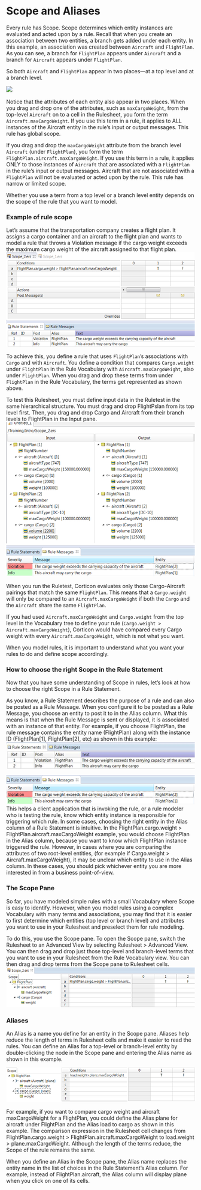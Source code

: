 # Scope and Aliases

Every rule has Scope. Scope determines which entity instances are evaluated and acted upon by a rule. Recall that when you create an association between two entities, a branch gets added under each entity. In this example, an association was created between `Aircraft` and `FlightPlan`. As you can see, a branch for `FlightPlan` appears under `Aircraft` and a branch for `Aircraft` appears under `FlightPlan`.

So both `Aircraft` and `FlightPlan` appear in two places—at a top level and at a branch level.

![](<../../../.gitbook/assets/image (95).png>)

Notice that the attributes of each entity also appear in two places. When you drag and drop one of the attributes, such as `maxCargoWeight`, from the top-level `Aircraft` on to a cell in the Rulesheet, you form the term `Aircraft.maxCargoWeight`. If you use this term in a rule, it applies to ALL instances of the Aircraft entity in the rule’s input or output messages. This rule has global scope.

If you drag and drop the `maxCargoWeight` attribute from the branch level `Aircraft` (under `FlightPlan`), you form the term `FlightPlan.aircraft.maxCargoWeight`. If you use this term in a rule, it applies ONLY to those instances of `Aircraft` that are associated with a `FlightPlan` in the rule’s input or output messages. Aircraft that are not associated with a `FlightPlan` will not be evaluated or acted upon by the rule. This rule has narrow or limited scope.

Whether you use a term from a top level or a branch level entity depends on the scope of the rule that you want to model.

### Example of rule scope

Let’s assume that the transportation company creates a flight plan. It assigns a cargo container and an aircraft to the flight plan and wants to model a rule that throws a Violation message if the cargo weight exceeds the maximum cargo weight of the aircraft assigned to that flight plan.
![](../../assets/image%20(86).png)

To achieve this, you define a rule that uses `FlightPlan`’s associations with `Cargo` and with `Aircraft`. You define a condition that compares `Cargo.weight` under `FlightPlan` in the Rule Vocabulary with `Aircraft.maxCargoWeight`, also under `FlightPlan`. When you drag and drop these terms from under `FlightPlan` in the Rule Vocabulary, the terms get represented as shown above.

To test this Rulesheet, you must define input data in the Ruletest in the same hierarchical structure. You must drag and drop FlightPslan from its top level first. Then, you drag and drop Cargo and Aircraft from their branch levels to FlightPlan in the Input pane.
![](../../assets/image%20(104).png)

When you run the Ruletest, Corticon evaluates only those Cargo-Aircraft pairings that match the same `FlightPlan`. This means that a `Cargo.weight` will only be compared to an `Aircraft.maxCargoWeight` if both the `Cargo` and the `Aircraft` share the same `FlightPlan`.

If you had used `Aircraft.maxCargoWeight` and `Cargo.weight` from the top level in the Vocabulary tree to define your rule (`Cargo.weight > Aircraft.maxCargoWeight`), Corticon would have compared every Cargo weight with every `Aircraft.maxCargoWeight`, which is not what you want.

When you model rules, it is important to understand what you want your rules to do and define scope accordingly.

### How to choose the right Scope in the Rule Statement

Now that you have some understanding of Scope in rules, let’s look at how to choose the right Scope in a Rule Statement.

As you know, a Rule Statement describes the purpose of a rule and can also be posted as a Rule Message. When you configure it to be posted as a Rule Message, you choose an entity to post it to in the Alias column. What this means is that when the Rule Message is sent or displayed, it is associated with an instance of that entity. For example, if you choose FlightPlan, the rule message contains the entity name (FlightPlan) along with the instance ID (FlightPlan\[1], FlightPlan\[2], etc) as shown in this example:
![](../../assets/image%20(132).png)

![](../../assets/image%20(25).png)
This helps a client application that is invoking the rule, or a rule modeler who is testing the rule, know which entity instance is responsible for triggering which rule. In some cases, choosing the right entity in the Alias column of a Rule Statement is intuitive. In the FlightPlan.cargo.weight > FlightPlan.aircraft.maxCargoWeight example, you would choose FlightPlan in the Alias column, because you want to know which FlightPlan instance triggered the rule. However, in cases where you are comparing the attributes of two root-level entities, (for example if Cargo.weight > Aircraft.maxCargoWeight), it may be unclear which entity to use in the Alias column. In these cases, you should pick whichever entity you are more interested in from a business point-of-view.

### The Scope Pane

So far, you have modeled simple rules with a small Vocabulary where Scope is easy to identify. However, when you model rules using a complex Vocabulary with many terms and associations, you may find that it is easier to first determine which entities (top level or branch level) and attributes you want to use in your Rulesheet and preselect them for rule modeling.

To do this, you use the Scope pane. To open the Scope pane, switch the Rulesheet to an Advanced View by selecting Rulesheet > Advanced View. You can then drag and drop just those top-level and branch-level terms that you want to use in your Rulesheet from the Rule Vocabulary view. You can then drag and drop terms from the Scope pane to Rulesheet cells.
![](../../assets/image%20(106).png)

### Aliases

An Alias is a name you define for an entity in the Scope pane. Aliases help reduce the length of terms in Rulesheet cells and make it easier to read the rules. You can define an Alias for a top-level or branch-level entity by double-clicking the node in the Scope pane and entering the Alias name as shown in this example.

![](../../assets/image%20(65).png)

For example, if you want to compare cargo weight and aircraft maxCargoWeight for a FlightPlan, you could define the Alias plane for aircraft under FlightPlan and the Alias load to cargo as shown in this example. The comparison expression in the Rulesheet cell changes from FlightPlan.cargo.weight > FlightPlan.aircraft.maxCargoWeight to load.weight > plane.maxCargoWeight. Although the length of the terms reduce, the Scope of the rule remains the same.

When you define an Alias in the Scope pane, the Alias name replaces the entity name in the list of choices in the Rule Statement’s Alias column. For example, instead of FlightPlan.aircraft, the Alias column will display plane when you click on one of its cells.


